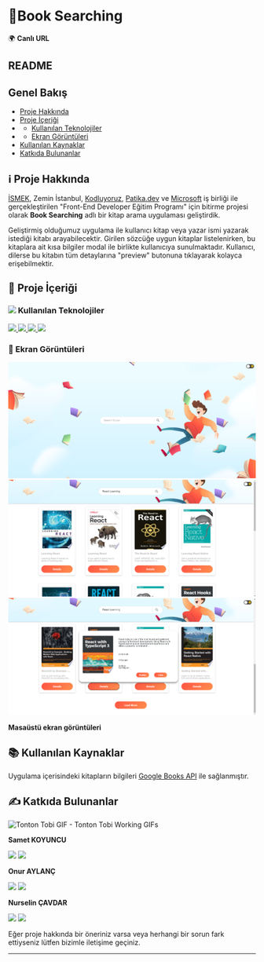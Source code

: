 # 🧐Book Searching

🌍 **Canlı URL** <a href="" target="_blank"></a>

## README
 
 ## Genel Bakış
- [Proje Hakkında](#proje-hakkinda)
- [Proje İçeriği](#proje-icerigi)
- - [Kullanılan Teknolojiler](#kullanilan-teknolojiler)
- - [Ekran Görüntüleri](#ekran-goruntuleri)
- [Kullanılan Kaynaklar](#kullanilan-kaynaklar)
- [Katkıda Bulunanlar](#katkida-bulunanlar)
 
## ℹ Proje Hakkında <a name="proje-hakkinda">

[İSMEK](https://enstitu.ibb.istanbul/portal/default.aspx), Zemin İstanbul, [Kodluyoruz](https://www.kodluyoruz.org/), [Patika.dev](https://www.patika.dev/) ve [Microsoft](https://www.microsoft.com/tr-tr) iş birliği ile gerçekleştirilen "Front-End Developer Eğitim Programı" için bitirme projesi olarak **Book Searching** adlı bir kitap arama uygulaması geliştirdik.

Geliştirmiş olduğumuz uygulama ile kullanıcı kitap veya yazar ismi yazarak istediği kitabı arayabilecektir. Girilen sözcüğe uygun kitaplar listelenirken, bu kitaplara ait kısa bilgiler modal ile birlikte kullanıcıya sunulmaktadır. Kullanıcı, dilerse bu kitabın tüm detaylarına "preview" butonuna tıklayarak kolayca erişebilmektir.
 

## 📝 Proje İçeriği <a name="proje-icerigi">

### <img width="24px" src="https://github.githubassets.com/images/icons/emoji/unicode/1f6e0.png"> Kullanılan Teknolojiler <a name="kullanilan-teknolojiler">

<p>
<a href="https://reactjs.org/" target="_blank">
<img src="https://img.shields.io/badge/React-20232A?style=for-the-badge&logo=react&logoColor=61DAFB"> 
</a> 
<a href="https://developer.mozilla.org/en-US/docs/Web/JavaScript" target="_blank">
<img src="https://img.shields.io/badge/JavaScript-323330?style=for-the-badge&logo=javascript&logoColor=F7DF1E">
</a>

<a href="https://nodejs.org/en/" target="_blank">
<img src="https://img.shields.io/badge/Node.js-339933?style=for-the-badge&logo=nodedotjs&logoColor=white" />
</a>
<a href="https://mui.com/" target="_blank">
<img src="https://img.shields.io/badge/MUI-010101?&style=for-the-badge&logoColor=white" />
</a>
</p>

### 📸 Ekran Görüntüleri <a name="ekran-goruntuleri">

![Ekran Görüntüsü](./Screenshot_searching.png)
![Ekran Görüntüsü](./Screenshot_cards.png)
![Ekran Görüntüsü](./Screenshot_modal.png)

**Masaüstü ekran görüntüleri**

## 📚 Kullanılan Kaynaklar <a name="kullanilan-kaynaklar">

Uygulama içerisindeki kitapların bilgileri <a href="https://developers.google.com/books/docs/overview" target="_blank">Google Books API</a> ile sağlanmıştır.

## ✍ Katkıda Bulunanlar <a name="katkida-bulunanlar">

<img src="https://tenor.com/x4wg.gif" width="400" alt="Tonton Tobi GIF - Tonton Tobi Working GIFs" style="max-width: 690px;">

**Samet KOYUNCU**
<p>
<a href="https://www.linkedin.com/in/samet-koyuncu/" target="_blank"><img src="https://img.shields.io/badge/linkedin-%230077B5.svg?style=for-the-badge&logo=linkedin&logoColor=white"></a>
<a href="https://github.com/sametkoyuncu" target="_blank"><img src="https://img.shields.io/badge/github-%23121011.svg?style=for-the-badge&logo=github&logoColor=white"></a>
</p>

**Onur AYLANÇ**
<p>
<a href="https://www.linkedin.com/in/onur-aylanc/" target="_blank"><img src="https://img.shields.io/badge/linkedin-%230077B5.svg?style=for-the-badge&logo=linkedin&logoColor=white"></a>
<a href="https://github.com/aylancOnur"><img src="https://img.shields.io/badge/github-%23121011.svg?style=for-the-badge&logo=github&logoColor=white"></a>
</p>

**Nurselin ÇAVDAR**
  
<p>
<a href="https://www.linkedin.com/in/nurselin-%C3%A7-1539431bb/" target="_blank"><img src="https://img.shields.io/badge/linkedin-%230077B5.svg?style=for-the-badge&logo=linkedin&logoColor=white"></a>
<a href="https://github.com/nrslncvdr"><img src="https://img.shields.io/badge/github-%23121011.svg?style=for-the-badge&logo=github&logoColor=white"></a>
</p>

Eğer proje hakkında bir öneriniz varsa veya herhangi bir sorun fark ettiyseniz lütfen bizimle iletişime geçiniz.

---
